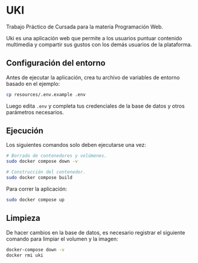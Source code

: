 # UKI

Trabajo Práctico de Cursada para la materia Programación Web.

Uki es una aplicación web que permite a los usuarios puntuar contenido multimedia y compartir sus gustos con los demás usuarios de la plataforma.

## Configuración del entorno

Antes de ejecutar la aplicación, crea tu archivo de variables de entorno basado en el ejemplo:

```bash
cp resources/.env.example .env
```

Luego edita `.env` y completa tus credenciales de la base de datos y otros parámetros necesarios.

## Ejecución

Los siguientes comandos solo deben ejecutarse una vez:

```bash
# Borrado de contenedores y volúmenes.
sudo docker compose down -v

# Construcción del contenedor.
sudo docker compose build
```

Para correr la aplicación:

```bash
sudo docker compose up
```

## Limpieza

De hacer cambios en la base de datos, es necesario registrar el siguiente comando para limpiar el volumen y la imagen:

```sh
docker-compose down -v
docker rmi uki
```
